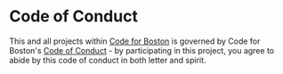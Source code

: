 # Code of Conduct

This and all projects within [Code for Boston](https://www.codeforboston.org) is governed by Code for Boston's [Code of Conduct](https://www.codeforboston.org/code-of-conduct/) - by participating in this project, you agree to abide by this code of conduct in both letter and spirit.
